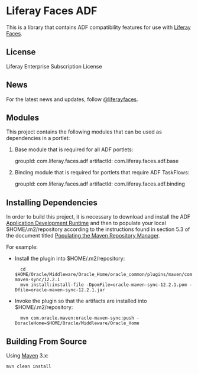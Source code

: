 # Liferay Faces ADF

This is a library that contains ADF compatibility features for use with
[Liferay Faces](https://liferay.dev/-/faces).

## License

Liferay Enterprise Subscription License 

## News

For the latest news and updates, follow [@liferayfaces](https://twitter.com/liferayfaces).

## Modules

This project contains the following modules that can be used as dependencies in a portlet:

1) Base module that is required for all ADF portlets:

    groupId: com.liferay.faces.adf
    artifactId: com.liferay.faces.adf.base

2) Binding module that is required for portlets that require ADF TaskFlows:

    groupId: com.liferay.faces.adf
    artifactId: com.liferay.faces.adf.binding

## Installing Dependencies

In order to build this project, it is necessary to download and install the ADF [Application Development
Runtime](https://www.oracle.com/tools/downloads/application-development-framework-downloads.html) and then to populate
your local $HOME/.m2/repository according to the instructions found in section 5.3 of the document titled [Populating
the Maven Repository Manager](https://docs.oracle.com/middleware/1212/core/MAVEN/config_maven.htm#MAVEN311).

For example:

- Install the plugin into $HOME/.m2/repository:

        cd $HOME/Oracle/Middleware/Oracle_Home/oracle_common/plugins/maven/com/oracle/maven/oracle-maven-sync/12.2.1
        mvn install:install-file -DpomFile=oracle-maven-sync-12.2.1.pom -Dfile=oracle-maven-sync-12.2.1.jar

- Invoke the plugin so that the artifacts are installed into $HOME/.m2/repository:

        mvn com.oracle.maven:oracle-maven-sync:push -DoracleHome=$HOME/Oracle/Middleware/Oracle_Home

## Building From Source

Using [Maven](https://maven.apache.org/) 3.x:

	mvn clean install
